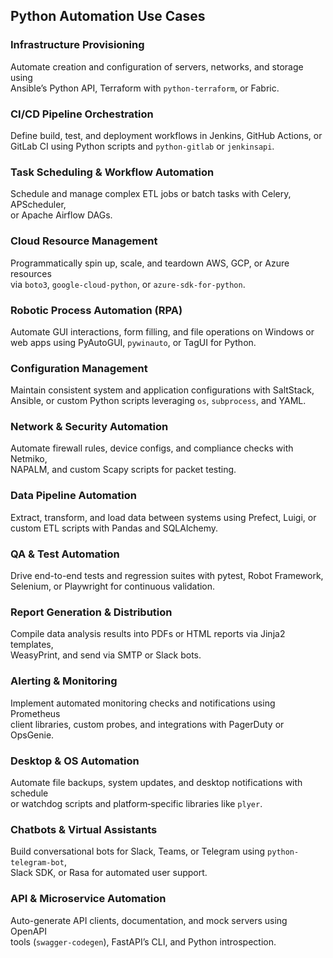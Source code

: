 ## Python Automation Use Cases

### Infrastructure Provisioning  
Automate creation and configuration of servers, networks, and storage using  
Ansible’s Python API, Terraform with `python-terraform`, or Fabric.

### CI/CD Pipeline Orchestration  
Define build, test, and deployment workflows in Jenkins, GitHub Actions, or  
GitLab CI using Python scripts and `python-gitlab` or `jenkinsapi`.

### Task Scheduling & Workflow Automation  
Schedule and manage complex ETL jobs or batch tasks with Celery, APScheduler,  
or Apache Airflow DAGs.

### Cloud Resource Management  
Programmatically spin up, scale, and teardown AWS, GCP, or Azure resources  
via `boto3`, `google-cloud-python`, or `azure-sdk-for-python`.

### Robotic Process Automation (RPA)  
Automate GUI interactions, form filling, and file operations on Windows or  
web apps using PyAutoGUI, `pywinauto`, or TagUI for Python.

### Configuration Management  
Maintain consistent system and application configurations with SaltStack,  
Ansible, or custom Python scripts leveraging `os`, `subprocess`, and YAML.

### Network & Security Automation  
Automate firewall rules, device configs, and compliance checks with Netmiko,  
NAPALM, and custom Scapy scripts for packet testing.

### Data Pipeline Automation  
Extract, transform, and load data between systems using Prefect, Luigi, or  
custom ETL scripts with Pandas and SQLAlchemy.

### QA & Test Automation  
Drive end-to-end tests and regression suites with pytest, Robot Framework,  
Selenium, or Playwright for continuous validation.

### Report Generation & Distribution  
Compile data analysis results into PDFs or HTML reports via Jinja2 templates,  
WeasyPrint, and send via SMTP or Slack bots.

### Alerting & Monitoring  
Implement automated monitoring checks and notifications using Prometheus  
client libraries, custom probes, and integrations with PagerDuty or OpsGenie.

### Desktop & OS Automation  
Automate file backups, system updates, and desktop notifications with schedule  
or watchdog scripts and platform‐specific libraries like `plyer`.

### Chatbots & Virtual Assistants  
Build conversational bots for Slack, Teams, or Telegram using `python-telegram-bot`,  
Slack SDK, or Rasa for automated user support.

### API & Microservice Automation  
Auto-generate API clients, documentation, and mock servers using OpenAPI  
tools (`swagger-codegen`), FastAPI’s CLI, and Python introspection.

